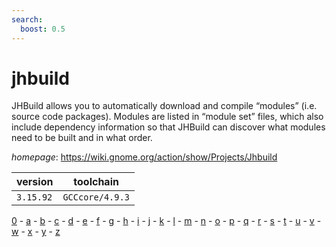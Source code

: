 ```yaml
---
search:
  boost: 0.5
---
```

# jhbuild

JHBuild allows you to automatically download and compile “modules” (i.e. source code packages).  Modules are listed in “module set” files, which also include dependency information so that JHBuild can discover  what modules need to be built and in what order.

*homepage*: <https://wiki.gnome.org/action/show/Projects/Jhbuild>

version | toolchain
--------|----------
``3.15.92`` | ``GCCcore/4.9.3``

[0](../0/index.md) - [a](../a/index.md) - [b](../b/index.md) - [c](../c/index.md) - [d](../d/index.md) - [e](../e/index.md) - [f](../f/index.md) - [g](../g/index.md) - [h](../h/index.md) - [i](../i/index.md) - [j](../j/index.md) - [k](../k/index.md) - [l](../l/index.md) - [m](../m/index.md) - [n](../n/index.md) - [o](../o/index.md) - [p](../p/index.md) - [q](../q/index.md) - [r](../r/index.md) - [s](../s/index.md) - [t](../t/index.md) - [u](../u/index.md) - [v](../v/index.md) - [w](../w/index.md) - [x](../x/index.md) - [y](../y/index.md) - [z](../z/index.md)

